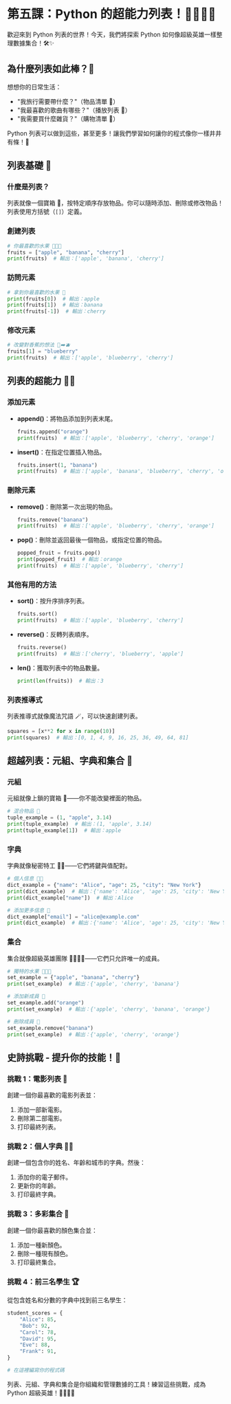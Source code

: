# 第五課：Python 的超能力列表！🦸‍♂️🦸‍♀️

歡迎來到 Python 列表的世界！今天，我們將探索 Python 如何像超級英雄一樣整理數據集合！🛠️✨

## 為什麼列表如此棒？🤔

想想你的日常生活：
- "我旅行需要帶什麼？"（物品清單 🧳）
- "我最喜歡的歌曲有哪些？"（播放列表 🎵）
- "我需要買什麼雜貨？"（購物清單 🛒）

Python 列表可以做到這些，甚至更多！讓我們學習如何讓你的程式像你一樣井井有條！🧠

## 列表基礎 📝

### 什麼是列表？
列表就像一個寶箱 🧰，按特定順序存放物品。你可以隨時添加、刪除或修改物品！列表使用方括號（`[]`）定義。

### 創建列表
```python
# 你最喜歡的水果 🍎🍌🍒
fruits = ["apple", "banana", "cherry"]
print(fruits)  # 輸出：['apple', 'banana', 'cherry']
```

### 訪問元素
```python
# 拿到你最喜歡的水果 🍎
print(fruits[0])  # 輸出：apple
print(fruits[1])  # 輸出：banana
print(fruits[-1])  # 輸出：cherry
```

### 修改元素
```python
# 改變對香蕉的想法 🍌➡️🫐
fruits[1] = "blueberry"
print(fruits)  # 輸出：['apple', 'blueberry', 'cherry']
```

## 列表的超能力 🦸‍♂️

### 添加元素
- **append()**：將物品添加到列表末尾。
  ```python
  fruits.append("orange")
  print(fruits)  # 輸出：['apple', 'blueberry', 'cherry', 'orange']
  ```

- **insert()**：在指定位置插入物品。
  ```python
  fruits.insert(1, "banana")
  print(fruits)  # 輸出：['apple', 'banana', 'blueberry', 'cherry', 'orange']
  ```

### 刪除元素
- **remove()**：刪除第一次出現的物品。
  ```python
  fruits.remove("banana")
  print(fruits)  # 輸出：['apple', 'blueberry', 'cherry', 'orange']
  ```

- **pop()**：刪除並返回最後一個物品，或指定位置的物品。
  ```python
  popped_fruit = fruits.pop()
  print(popped_fruit)  # 輸出：orange
  print(fruits)  # 輸出：['apple', 'blueberry', 'cherry']
  ```

### 其他有用的方法
- **sort()**：按升序排序列表。
  ```python
  fruits.sort()
  print(fruits)  # 輸出：['apple', 'blueberry', 'cherry']
  ```

- **reverse()**：反轉列表順序。
  ```python
  fruits.reverse()
  print(fruits)  # 輸出：['cherry', 'blueberry', 'apple']
  ```

- **len()**：獲取列表中的物品數量。
  ```python
  print(len(fruits))  # 輸出：3
  ```

### 列表推導式
列表推導式就像魔法咒語 🪄，可以快速創建列表。
```python
squares = [x**2 for x in range(10)]
print(squares)  # 輸出：[0, 1, 4, 9, 16, 25, 36, 49, 64, 81]
```

## 超越列表：元組、字典和集合 🌟

### 元組
元組就像上鎖的寶箱 🧰——你不能改變裡面的物品。
```python
# 混合物品 🎲
tuple_example = (1, "apple", 3.14)
print(tuple_example)  # 輸出：(1, 'apple', 3.14)
print(tuple_example[1])  # 輸出：apple
```

### 字典
字典就像秘密特工 🕵️‍♂️——它們將鍵與值配對。
```python
# 個人信息 🧑‍💻
dict_example = {"name": "Alice", "age": 25, "city": "New York"}
print(dict_example)  # 輸出：{'name': 'Alice', 'age': 25, 'city': 'New York'}
print(dict_example["name"])  # 輸出：Alice

# 添加更多信息 📧
dict_example["email"] = "alice@example.com"
print(dict_example)  # 輸出：{'name': 'Alice', 'age': 25, 'city': 'New York', 'email': 'alice@example.com'}
```

### 集合
集合就像超級英雄團隊 🦸‍♀️🦸‍♂️——它們只允許唯一的成員。
```python
# 獨特的水果 🍎🍌🍒
set_example = {"apple", "banana", "cherry"}
print(set_example)  # 輸出：{'apple', 'cherry', 'banana'}

# 添加新成員 🍊
set_example.add("orange")
print(set_example)  # 輸出：{'apple', 'cherry', 'banana', 'orange'}

# 刪除成員 🍌
set_example.remove("banana")
print(set_example)  # 輸出：{'apple', 'cherry', 'orange'}
```

## 史詩挑戰 - 提升你的技能！🚀

### 挑戰 1：電影列表 🎥
創建一個你最喜歡的電影列表並：
1. 添加一部新電影。
2. 刪除第二部電影。
3. 打印最終列表。

### 挑戰 2：個人字典 🧑‍💻
創建一個包含你的姓名、年齡和城市的字典。然後：
1. 添加你的電子郵件。
2. 更新你的年齡。
3. 打印最終字典。

### 挑戰 3：多彩集合 🌈
創建一個你最喜歡的顏色集合並：
1. 添加一種新顏色。
2. 刪除一種現有顏色。
3. 打印最終集合。

### 挑戰 4：前三名學生 🏆
從包含姓名和分數的字典中找到前三名學生：
```python
student_scores = {
    "Alice": 85,
    "Bob": 92,
    "Carol": 78,
    "David": 95,
    "Eve": 88,
    "Frank": 91,
}

# 在這裡編寫你的程式碼
```

列表、元組、字典和集合是你組織和管理數據的工具！練習這些挑戰，成為 Python 超級英雄！🦸‍♂️🦸‍♀️